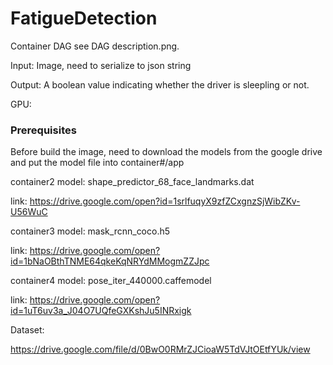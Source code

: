 # FatigueDetection

Container DAG see DAG description.png.

Input: Image, need to serialize to json string

Output: A boolean value indicating whether the driver is sleepling or not.

GPU:




### Prerequisites

Before build the image, need to download the models from the google drive and put the model file into container#/app

container2 model: shape_predictor_68_face_landmarks.dat

link: https://drive.google.com/open?id=1srlfuqyX9zfZCxgnzSjWibZKv-U56WuC

container3 model: mask_rcnn_coco.h5

link: https://drive.google.com/open?id=1bNaOBthTNME64qkeKqNRYdMMogmZZJpc

container4 model: pose_iter_440000.caffemodel

link: https://drive.google.com/open?id=1uT6uv3a_J04O7UQfeGXKshJu5INRxigk

Dataset:

https://drive.google.com/file/d/0BwO0RMrZJCioaW5TdVJtOEtfYUk/view


